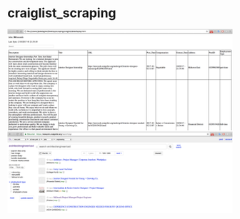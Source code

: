 # craiglist_scraping

![alt tag](https://github.com/jadedagher/craiglist_scraping/blob/master/ressources/html_display.png)
![alt tag](https://github.com/jadedagher/craiglist_scraping/blob/master/ressources/craiglist.png)
